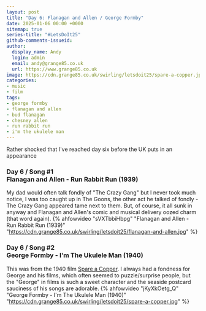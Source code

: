 ```yaml
---
layout: post
title: "Day 6: Flanagan and Allen / George Formby"
date: 2025-01-06 00:00 +0000
sitemap: true
series-title: "#LetsDoIt25"
github-comments-issueid:
author:
  display_name: Andy
  login: admin
  email: andy@grange85.co.uk
  url: https://www.grange85.co.uk
image: https://cdn.grange85.co.uk/swirling/letsdoit25/spare-a-copper.jpg
categories:
- music
- film
tags:
- george formby
- flanagan and allen
- bud flanagan
- chesney allen
- run rabbit run
- i'm the ukulele man
---
```

Rather shocked that I've reached day six before the UK puts in an appearance

### Day 6 / Song #1<br/>Flanagan and Allen - Run Rabbit Run (1939)
My dad would often talk fondly of "The Crazy Gang" but I never took much notice, I was too caught up in The Goons, the other act he talked of fondly - The Crazy Gang appeared tame next to them. But, of course, it all sunk in anyway and Flanagan and Allen's comic and musical delivery oozed charm (that word again).
{% ahfowvideo "sVXTbbiHbpg" "Flanagan and Allen - Run Rabbit Run (1939)" "https://cdn.grange85.co.uk/swirling/letsdoit25/flanagan-and-allen.jpg" %}

### Day 6 / Song #2<br/>George Formby - I'm The Ukulele Man (1940)
This was from the 1940 film [Spare a Copper](https://en.wikipedia.org/wiki/Spare_a_Copper). I always had a fondness for George and his films, which often seemed to puzzle/surprise people, but the "George" in films is such a sweet character and the seaside postcard sauciness of his songs are adorable.
{% ahfowvideo "jKyXkOetg_Q" "George Formby - I'm The Ukulele Man (1940)" "https://cdn.grange85.co.uk/swirling/letsdoit25/spare-a-copper.jpg" %}
